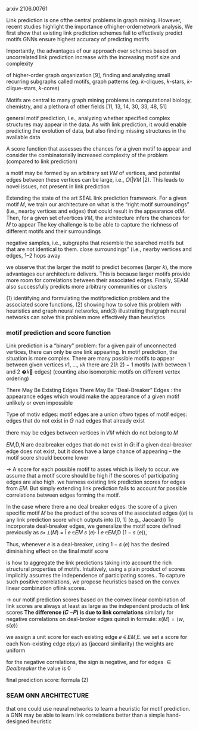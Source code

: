 arxiv  2106.00761

Link prediction is one ofthe central problems in graph mining. However, recent studies highlight the importance ofhigher-ordernetwork analysis,
We first show that existing link prediction schemes fail to effectively predict motifs
GNNs ensure highest accuracy of predicting motifs

Importantly, the advantages of our approach over schemes based on uncorrelated link prediction increase with the increasing motif size and complexity

of higher-order graph organization [9], finding and analyzing small recurring subgraphs called motifs, graph patterns (eg. 𝑘-cliques, 𝑘-stars, 𝑘-clique-stars, 𝑘-cores)

Motifs are central to many graph mining problems in computational biology, chemistry, and a plethora of other fields [11, 13, 14, 30, 33, 48, 51]

general motif prediction, i.e., analyzing whether specified complex structures may appear in the data. As with link prediction, it would enable predicting the evolution of data, but also finding missing structures in the available data

A score function that assesses the chances for a given motif to appear and consider the combinatorially increased complexity of the problem (compared to link prediction)

a motif may be formed by an arbitrary set 𝑉𝑀 of vertices, and potential edges between these vertices can be large, i.e., 𝑂(|𝑉𝑀 |2).
This leads to novel issues, not present in link prediction

Extending the state of the art SEAL link prediction framework.
For a given motif 𝑀, we train our architecture on what is the “right motif surroundings” (i.e., nearby vertices and edges) that could result in the appearance of𝑀. Then, for a given set ofvertices 𝑉𝑀, the architecture infers the chances for 𝑀 to appear
The key challenge is to be able to capture the richness of different motifs and their surroundings

negative samples, i.e., subgraphs that resemble the searched motifs but that are not identical to them.  close surroundings” (i.e., nearby vertices and edges, 1–2 hops away

we observe that the larger the motif to predict becomes (larger 𝑘), the more advantages our architecture delivers. This is because larger motifs provide more room for correlations between their associated edges.  Finally, SEAM also successfully predicts more arbitrary communities or clusters 

(1) identifying and formulating the motifprediction problem and the associated score functions, (2) showing how to solve this problem with heuristics and graph neural networks, and(3) illustrating thatgraph neural networks can solve this problem more effectively than heuristics



### motif prediction and score function

Link prediction is a “binary” problem: for a given pair of unconnected vertices, there can only be one link appearing. In motif prediction, the situation is more complex. There are many possible motifs to appear between given vertices 𝑣1, ..., 𝑣𝑘
there are 2(𝑘 2) − 1 motifs (with between 1 and 2 �𝑘 edges) (counting also isomorphic motifs on different vertex ordering)

There May Be Existing Edges
There May Be “Deal-Breaker” Edges :  the appearance edges which would make the appearance of a given motif unlikely or even impossible

Type of motiv edges:  motif edges are a union oftwo types of motif edges: edges that do not exist in 𝐺 nad edges that already exist

there may be edges between vertices in 𝑉𝑀 which do not belong to 𝑀

𝐸𝑀,D,N are dealbreaker edges that do not exist in 𝐺: if a given deal-breaker edge does not exist, but it does have a large chance of appearing – the motif score should become lower

-> A score for each possible motif to asses which is likely to occur.  we assume that a motif score should be high if the scores of participating edges are also high. we harness existing link prediction scores for edges from 𝐸𝑀.
But simply extending link prediction fails to account for possible correlations between edges forming the motif.

In the case where there a no deal breaker edges:  the score
of a given specific motif 𝑀 be the product of the scores of the associated edges ((𝑒) is any link prediction score which outputs into [0, 1] (e.g., Jaccard)) 
To incorporate deal-breaker edges, we generalize the motif score defined previously as 𝑠∗
⊥(𝑀) = Î 𝑒 ∈𝐸𝑀 𝑠 (𝑒)· Î 𝑒 ∈𝐸𝑀,D (1 − 𝑠 (𝑒)),

Thus, whenever 𝑒 is a deal-breaker, using 1 − 𝑠 (𝑒) has the desired diminishing effect on the final motif score

is how to aggregate the link predictions taking into account the rich structural properties of motifs. Intuitively, using a plain product of scores implicitly assumes the independence of participating scores.. 
To capture such positive correlations, we propose heuristics based on the convex linear combination oflink scores.

-> our motif prediction scores based on the convex linear combination of link scores are always at least as large as the independent products of link scores
 **The difference (𝐶 −𝑃) is due to link correlations**
 similarly for negative correlations on deal-broker edges
 quindi in formule: $s(M) = \langle w,s(e)\rangle$    

we assign a unit score for each existing edge 𝑒 ∈ 𝐸𝑀,E.
we set a score for each Non-existing edge 𝑒(𝑢,𝑣) as (jaccard similarity)
the weights are uniform

for the negative correlations, the sign is negative, and for edges $\in Deal breaker$ the value is $0$ 

final prediction score: formula (2)


### SEAM GNN ARCHITECTURE
that one could use neural networks to learn a heuristic for motif prediction.
a GNN may be able to learn link correlations better than a simple hand-designed heuristic

